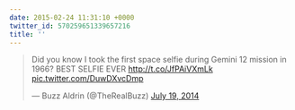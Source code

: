 ```yaml
---
date: 2015-02-24 11:31:10 +0000
twitter_id: 570259651339657216
title: ''
---
```


<blockquote class="twitter-tweet"><p lang="en" dir="ltr">Did you know I took the first space selfie during Gemini 12 mission in 1966? BEST SELFIE EVER <a href="http://t.co/JfPAiVXmLk">http://t.co/JfPAiVXmLk</a> <a href="http://t.co/DuwDXvcDmp">pic.twitter.com/DuwDXvcDmp</a></p>&mdash; Buzz Aldrin (@TheRealBuzz) <a href="https://twitter.com/TheRealBuzz/status/490293546851635201?ref_src=twsrc%5Etfw">July 19, 2014</a></blockquote>
<script async src="https://platform.twitter.com/widgets.js" charset="utf-8"></script>

